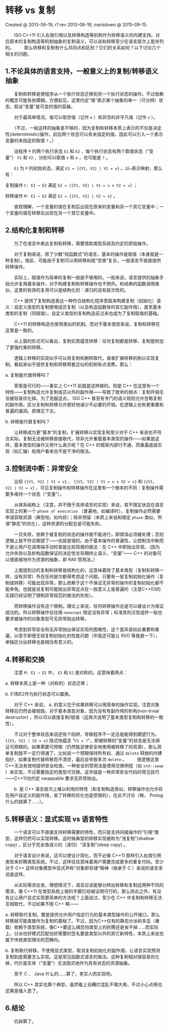 ﻿# 转移 vs 复制

Created @ 2013-06-19, r1 rev 2013-06-19, markdown @ 2015-09-15.

　　ISO C++11 引入右值引用以及转移构造等机制作为转移语义的内建支持。对应原本的复制构造等机制抽象的复制语义，可以说和转移至少在语言层次上是并列的。
　　那么转移和复制有什么共同点和区别？它们的关系如何？以下讨论几个相关的问题。

## 1.不论具体的语言支持，一般意义上的复制/转移语义抽象

　　复制和转移是使程序从一个执行状态迁移到另一个执行状态的操作。不过依赖的概念可能有些模糊。方便起见，这里约定“值”表示某个抽象的单一（可分辨）状态，假设“变量”是可变的值的容器。

　　对于最简单情况，值可以取空值（记作 `e` ）和非空的非平凡值（记作 `v` ）。

　　（不过，一般这样的抽象是不够的，因为复制和转移本质上表示的不仅是决定性(deterministic)操作，前后两个状态可以有未指定的值。因此可以引入一个表示变量的未指定的取值 `?` 。）

　　设程序 `P` 的两个执行状态 `E1` 和 `E2` ，每个执行状态有两个取值状态（“变量”） `V1` 和 `V2` ，分别可以取值 `v` 和 `e` ，也可能是 `?` 。

　　`E1` 为 `P` 的初始状态，满足 `E1 = {{V1, V2} | V1 = v}` 。以`→`表示映射，那么有：

复制操作 `C: E1 → E2` 满足 `E2 = {{V1, V2} | V1 = v ∧ V2 = v}` ；

转移操作 `M: E1 → E2` 满足 `E2 = {{V1, V2} | V2 = v}` 。

　　直观理解，一个变量的值在复制后出现在原来的变量和另一个其它变量中；一个变量的值在转移后出现在另一个其它变量中。

## 2.结构化复制和转移

　　为了在语言中表达复制和转移，需要借助类型系统及约定的原始操作。

　　对于复制来说，除了少数“纯函数式”的语言，基本的操作是赋值（本身就是一种复制）。相反，可能由于复制可以用转移和赋“空值”复合，一般语言不直接提供转移操作。

　　实际上，赋值作为简单的复制一般是不够用的。一般来说，语言提供的抽象手段允许复用基本操作，对于构建复制和转移操作也不例外。和经典的函数调用类似，这里的有效的复用可以是结构化的：递归的且有层次性的。

　　C++ 提供了复制构造表达一种符合结构化程序思路来构建复制（初始化）语义：自定义类型的复制使用成员复制（以及构造函数体的其它副作用），直至基本类型的复制（同赋值）。自定义类型的复制构造反过来也成为了复制赋值的基础。

　　C++11 的转移构造也使用类似的机制。而对于基本类型来说，复制和转移在这里是一致的。

　　从上面的形式可以看出，复制实质蕴含转移：任何复制都是转移，复制是附加了更强约束的转移。

　　逻辑上转移的实现似乎可以用复制和删除取代，或者扩展转移机制以实现复制。看起来似乎提供复制和转移两套近似的机制有点浪费。那么：

a. 复制能代替转移吗？

　　答案是可行的——事实上 C++11 前就是这样做的。但是 C++ 在这里有一个特性——复制构造允许复制成员以外的副作用——导致了致命的弱点：复制开销无法被轻易优化掉。为了克服这点， ISO C++ 甚至有专门的语义规则允许忽略复制的副作用。区分复制和转移允许更好地减少不必要的开销。在逻辑上也有更重要和普遍的漏洞。原理见下文。

b. 转移能代替复制吗？

　　让转移成为更“基本”的复制，扩展转移以实现复制至少对于 C++ 来说也不符合实际。复制无法被转移直接取代，除非允许重载基本类型的操作——如果是这样，基本类型的操作又用什么表示呢？在 C++ 的框架内部行不通，而暴露底层实现（如汇编）给用户看来也不是干净的做法。

## 3.控制流中断：异常安全

　　比较 `{{V1, V2} | V1 = v}` 、 `{{V1, V2} | V1 = v ∧ V2 = v}` 和 `{{V1, V2} | V2 = v}` ，可见复制操作和转移操作在这里有一个根本的不同：复制操作需要多维持一个状态（“变量”）。

　　从体系结构上（注意，并不限于具体语言的实现）来说，若不限定状态在语言实现上的某一个 `phase of execution` （普遍地，如编译时），复制操作必然需要申请获取资源（典型地，如内存）；除非预留（本质上来说和限定 `phase` 类似，所谓“静态”的优化），这种资源的分配总是可能失败。

　　一旦失败，依赖于被复制的状态的操作就不能进行，即错误必须被处理；否则逻辑上就不符合期望了——也就是错的。由于基本操作的普遍性，让控制流中断而不是让用户在调用端手动检查是比较简便的做法：在 C++ 中即抛出异常。（因为允许失败以及析构函数保证的决定性生存期终止语义，“变量”—— C++ 的对象可以很直接地作为资源的抽象，即 RAII 惯用法。）

　　上面提到过的复制和转移是结构化的，这意味着除了基本类型（复制和转移一样，没有异常）外在任何层次都得考虑这个问题。只要有一层复制初始化操作（复制或转移）可能出现异常，那么依赖于这个不保证无异常的操作的复制初始化都不能幸免。也就是说复制可能抛出异常这点在一般意义上是普遍的（注意C++03的实践已经证明了限制异常规范的做法的失败）。

　　而转移操作没有这个限制。理论上来说，任何转移操作总是可以被设计为保证成功的。所以转移操作往往用 `noexcept` 限定没有异常；标准库的泛型组件一般也要求被操作的对象类型可无异常抛出转移。

　　考虑到异常安全和无异常抛出保证实现的困难性，这个差异是如此重要和普遍，以至于即便无视复制初始化的性能问题（毕竟还可能让 RVO 等挽救一下），单独区分出转移也是相当有意义的。

## 4.转移和交换

　　注意 `M: E1 → E2` 中， `E1` 和 `E2` 是对称的。这意味着两点：

a. 转移本质上是一种（对称的）状态迁移；

b. E1和E2作为执行状态可以置换。

　　对于 C++ 来说， a. 的意义在于如果转移可以用简单的操作实现。注意对象转移后仍然会被销毁。对于基本类型对象，因为没有有副作用的析构(non-trvial destructor) ，所以可以直接复制/赋值（这再次说明了基本类型复制和转移的一致性）。

　　不过对于整体状态来说还有个陷阱，导致程序不一定总是能得到期望行为。 `{{V1, V2} | V2 = v}` 隐式地蕴含 “`V1 = ?`”，即被转移的“变量”的状态是无法保证可预期的。如果需要可预期（仍然能足够安全地使用被转移了的资源），那么简单复制就不一定行得通了。比如说一个预期保持所有权、通过 `delete` 释放的内建指针，如果复制代替转移而不清空，最后会导致多次 `delete` 。
　　很遗憾这里C++无法有效地提供安全检查。一种安全的惯用法是使用交换例程（如 `std::swap` ）来实现，不过需要指定的类型可交换。这早就是一种异常安全代码的常见技巧——C++11也约定 swappable 要求无异常抛出。

　　b. 是 C++ 语言层次上难以利用的特性（和复制构造类似，转移操作也允许存在用户自定义的副作用，省了转移的优化也是受限的），在此不讨论（嘛， Prolog 什么的就算了……）。

## 5.转移语义：显式实现 vs 语言特性

　　一个语言可以不直接支持转移需要的特性，而只是支持间接操作的“引用”类型，这样仍然可以实现转移。这时候典型的转移实现被称为“浅复制”(shallow copy) ，区分于完全值语义的（递归）“深复制”(deep copy) 。

　　对于语言设计来说，这可以使设计简化，而不必像 C++11 那样引入右值引用类型来折腾类型系统。不过，这样往往意味着用户需要完成更多的重复代码。至少对于 C++ 这样对象模型中显式声称“对象即存储”精神（继承于 C ）来说的语言来说是这样。

　　从实际需求出发，理想情况下，语言应该能够分辨出转移和复制这两种不同的需求。像 C++11 在类型系统上做的手脚已经被证明可行的，那么除此之外，有没有比让用户显式实现更简单的方法呢？上面说过，至少在 C++ 中复制和转移无法互相取代，不过如果不限 C++ 嘛——

a. 转移取代复制。要是提供允许用户指定行为的基本类型操作的公开接口，那么转移就可能直接作为复制的基础了。不过，因为C++仅有的静态分派和多态（重载）依赖于类型系统，像C++要这么搞恐怕类型上的折腾还是省不掉……而实际上，分派也好模式匹配也好需要的签名要是类型以外的其它新特性，本质上来说也属于传统类型理论的范畴内。

b. 复制取代转移。不使用显式类型，取消复制初始化的副作用，让语言实现预测复制到底需要怎么实现。这是常见函数式语言的做法。这种复制相对很容易优化掉，代价是实体（“变量”）无法隐式地作为具有状态的资源抽象。

　　至于 C 、 Java 什么的……算了，老实人肉实现吧。

　　所以 C++ 其实也算个典型，虽然看上去糟烂混乱不堪大用，不过小心点用也还算差强人意了。

## 6.结论

　　坑掉算了。


